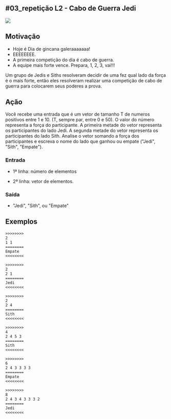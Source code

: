 ## #03_repetição L2 - Cabo de Guerra Jedi


![](__capa.jpg)

## Motivação

* Hoje é Dia de gincana galeraaaaaaa!
* EEEEEEEE.
* A primeira competição do dia é cabo de guerra.
* A equipe mais forte vence. Prepara, 1, 2, 3, vai!!!

Um grupo de Jedis e Siths resolveram decidir de uma fez qual lado da força é o mais forte, então eles resolveram realizar uma competição de cabo de guerra para colocarem seus poderes a prova.

## Ação

Você recebe uma entrada que é um vetor de tamanho T de numeros positivos entre 1 e 10. (T, sempre par, entre 0 e 50). O valor do número representa a força do participante. A primeira metade do vetor representa os participantes do lado Jedi. A segunda metade do vetor representa os participantes do lado Sith. Analise o vetor somando a força dos participantes e escreva o nome do lado que ganhou ou empate ("Jedi", "Sith", "Empate").

### Entrada

* 1ª linha: número de elementos
 
* 2ª linha: vetor de elementos.

### Saída

* "Jedi", "Sith", ou "Empate"

## Exemplos

```
>>>>>>>>
2
1 1
========
Empate
<<<<<<<<

>>>>>>>>
2
2 1
========
Jedi
<<<<<<<<

>>>>>>>>
2
2 4
========
Sith
<<<<<<<<

>>>>>>>>
4
2 4 5 3
========
Sith
<<<<<<<<

>>>>>>>>
6
2 4 3 3 3 3
========
Empate
<<<<<<<<

>>>>>>>>
8
2 4 3 4 3 3 3 2
========
Jedi
<<<<<<<<
```

